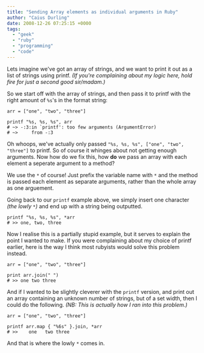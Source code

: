 ```yaml
---
title: "Sending Array elements as individual arguments in Ruby"
author: "Caius Durling"
date: 2008-12-26 07:25:15 +0000
tags:
  - "geek"
  - "ruby"
  - "programming"
  - "code"
---
```


Lets imagine we've got an array of strings, and we want to print it out as a list of strings using printf. *(If you're complaining about my logic here, hold fire for just a second good sir/madam.)*

So we start off with the array of strings, and then pass it to printf with the right amount of `%s`'s in the format string:

    arr = ["one", "two", "three"]

    printf "%s, %s, %s", arr
    # ~> -:3:in `printf': too few arguments (ArgumentError)
    # ~>     from -:3

Oh whoops, we've actually only passed `"%s, %s, %s", ["one", "two", "three"]` to printf. So of course it whinges about not getting enough arguments. Now how do we fix this, how **do** we pass an array with each element a seperate argument to a method?

We use the `*` of course! Just prefix the variable name with `*` and the method is passed each element as separate arguments, rather than the whole array as one arguement.

Going back to our `printf` example above, we simply insert one character *(the lowly `*`)* and end up with a string being outputted.

    printf "%s, %s, %s", *arr
    # >> one, two, three

Now I realise this is a partially stupid example, but it serves to explain the point I wanted to make. If you were complaining about my choice of printf earlier, here is the way I think most rubyists would solve this problem instead.

    arr = ["one", "two", "three"]

    print arr.join(" ")
    # >> one two three

And if I wanted to be slightly cleverer with the `printf` version, and print out an array containing an unknown number of strings, but of a set width, then I could do the following. *(NB: This is actually how I ran into this problem.)*

    arr = ["one", "two", "three"]

    printf arr.map { "%6s" }.join, *arr
    # >>    one   two three

And that is where the lowly `*` comes in.
